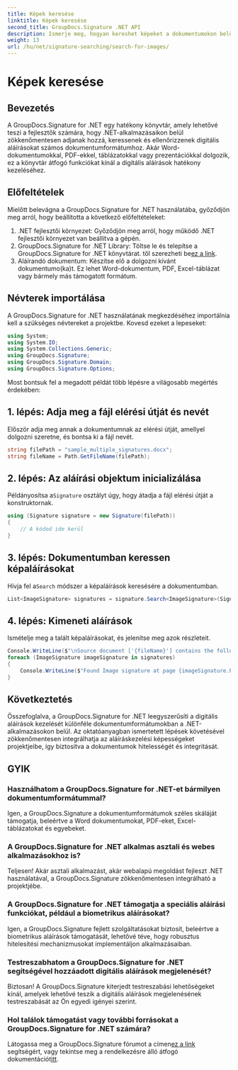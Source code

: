 ```yaml
---
title: Képek keresése
linktitle: Képek keresése
second_title: GroupDocs.Signature .NET API
description: Ismerje meg, hogyan kereshet képeket a dokumentumokon belül a GroupDocs.Signature for .NET segítségével. Fokozatmentesen fokozza a dokumentumok biztonságát és integritását.
weight: 13
url: /hu/net/signature-searching/search-for-images/
---
```


# Képek keresése

## Bevezetés
A GroupDocs.Signature for .NET egy hatékony könyvtár, amely lehetővé teszi a fejlesztők számára, hogy .NET-alkalmazásaikon belül zökkenőmentesen adjanak hozzá, keressenek és ellenőrizzenek digitális aláírásokat számos dokumentumformátumhoz. Akár Word-dokumentumokkal, PDF-ekkel, táblázatokkal vagy prezentációkkal dolgozik, ez a könyvtár átfogó funkciókat kínál a digitális aláírások hatékony kezeléséhez.
## Előfeltételek
Mielőtt belevágna a GroupDocs.Signature for .NET használatába, győződjön meg arról, hogy beállította a következő előfeltételeket:
1. .NET fejlesztői környezet: Győződjön meg arról, hogy működő .NET fejlesztői környezet van beállítva a gépén.
2. GroupDocs.Signature for .NET Library: Töltse le és telepítse a GroupDocs.Signature for .NET könyvtárat. től szerezheti be[ez a link](https://releases.groupdocs.com/signature/net/).
3. Aláírandó dokumentum: Készítse elő a dolgozni kívánt dokumentumo(ka)t. Ez lehet Word-dokumentum, PDF, Excel-táblázat vagy bármely más támogatott formátum.

## Névterek importálása
A GroupDocs.Signature for .NET használatának megkezdéséhez importálnia kell a szükséges névtereket a projektbe. Kovesd ezeket a lepeseket:

```csharp
using System;
using System.IO;
using System.Collections.Generic;
using GroupDocs.Signature;
using GroupDocs.Signature.Domain;
using GroupDocs.Signature.Options;
```

Most bontsuk fel a megadott példát több lépésre a világosabb megértés érdekében:
## 1. lépés: Adja meg a fájl elérési útját és nevét
Először adja meg annak a dokumentumnak az elérési útját, amellyel dolgozni szeretne, és bontsa ki a fájl nevét.
```csharp
string filePath = "sample_multiple_signatures.docx";
string fileName = Path.GetFileName(filePath);
```
## 2. lépés: Az aláírási objektum inicializálása
 Példányosítsa a`Signature` osztályt úgy, hogy átadja a fájl elérési útját a konstruktornak.
```csharp
using (Signature signature = new Signature(filePath))
{
    // A kódod ide kerül
}
```
## 3. lépés: Dokumentumban keressen képaláírásokat
 Hívja fel a`Search` módszer a képaláírások keresésére a dokumentumban.
```csharp
List<ImageSignature> signatures = signature.Search<ImageSignature>(SignatureType.Image);
```
## 4. lépés: Kimeneti aláírások
Ismételje meg a talált képaláírásokat, és jelenítse meg azok részleteit.
```csharp
Console.WriteLine($"\nSource document ['{fileName}'] contains the following image signature(s).");
foreach (ImageSignature imageSignature in signatures)
{
    Console.WriteLine($"Found Image signature at page {imageSignature.PageNumber} and size {imageSignature.Size}.");
}
```

## Következtetés
Összefoglalva, a GroupDocs.Signature for .NET leegyszerűsíti a digitális aláírások kezelését különféle dokumentumformátumokban a .NET-alkalmazásokon belül. Az oktatóanyagban ismertetett lépések követésével zökkenőmentesen integrálhatja az aláíráskezelési képességeket projektjeibe, így biztosítva a dokumentumok hitelességét és integritását.
## GYIK
### Használhatom a GroupDocs.Signature for .NET-et bármilyen dokumentumformátummal?
Igen, a GroupDocs.Signature a dokumentumformátumok széles skáláját támogatja, beleértve a Word dokumentumokat, PDF-eket, Excel-táblázatokat és egyebeket.
### A GroupDocs.Signature for .NET alkalmas asztali és webes alkalmazásokhoz is?
Teljesen! Akár asztali alkalmazást, akár webalapú megoldást fejleszt .NET használatával, a GroupDocs.Signature zökkenőmentesen integrálható a projektjébe.
### A GroupDocs.Signature for .NET támogatja a speciális aláírási funkciókat, például a biometrikus aláírásokat?
Igen, a GroupDocs.Signature fejlett szolgáltatásokat biztosít, beleértve a biometrikus aláírások támogatását, lehetővé téve, hogy robusztus hitelesítési mechanizmusokat implementáljon alkalmazásaiban.
### Testreszabhatom a GroupDocs.Signature for .NET segítségével hozzáadott digitális aláírások megjelenését?
Biztosan! A GroupDocs.Signature kiterjedt testreszabási lehetőségeket kínál, amelyek lehetővé teszik a digitális aláírások megjelenésének testreszabását az Ön egyedi igényei szerint.
### Hol találok támogatást vagy további forrásokat a GroupDocs.Signature for .NET számára?
 Látogassa meg a GroupDocs.Signature fórumot a címen[ez a link](https://forum.groupdocs.com/c/signature/13) segítségért, vagy tekintse meg a rendelkezésre álló átfogó dokumentációt[itt](https://tutorials.groupdocs.com/signature/net/).